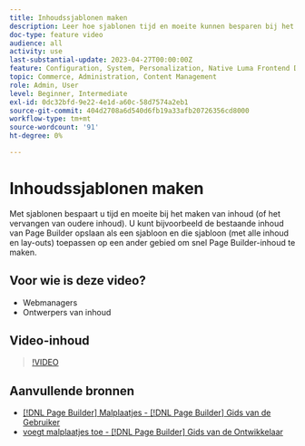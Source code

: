 ```yaml
---
title: Inhoudssjablonen maken
description: Leer hoe sjablonen tijd en moeite kunnen besparen bij het maken van inhoud of het vervangen van oudere inhoud.
doc-type: feature video
audience: all
activity: use
last-substantial-update: 2023-04-27T00:00:00Z
feature: Configuration, System, Personalization, Native Luma Frontend Development
topic: Commerce, Administration, Content Management
role: Admin, User
level: Beginner, Intermediate
exl-id: 0dc32bfd-9e22-4e1d-a60c-58d7574a2eb1
source-git-commit: 404d2708a6d540d6fb19a33afb20726356cd8000
workflow-type: tm+mt
source-wordcount: '91'
ht-degree: 0%

---
```


# Inhoudssjablonen maken

Met sjablonen bespaart u tijd en moeite bij het maken van inhoud (of het vervangen van oudere inhoud). U kunt bijvoorbeeld de bestaande inhoud van Page Builder opslaan als een sjabloon en die sjabloon (met alle inhoud en lay-outs) toepassen op een ander gebied om snel Page Builder-inhoud te maken.

## Voor wie is deze video?

- Webmanagers
- Ontwerpers van inhoud

## Video-inhoud

>[!VIDEO](https://video.tv.adobe.com/v/343787?quality=12&learn=on)

## Aanvullende bronnen

- [[!DNL Page Builder]  Malplaatjes -  [!DNL Page Builder]  Gids van de Gebruiker ](https://experienceleague.adobe.com/docs/commerce-admin/page-builder/templates.html)
- [ voegt malplaatjes toe -  [!DNL Page Builder]  Gids van de Ontwikkelaar ](https://developer.adobe.com/commerce/frontend-core/page-builder/content-types/create/add-templates/)
